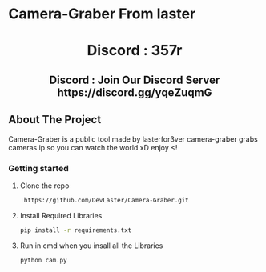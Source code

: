 # Camera-Graber From laster

<h1 align="center"> Discord : 357r</h1>
<h2 align="center"> Discord : Join Our Discord Server https://discord.gg/yqeZuqmG</h2>

## About The Project
Camera-Graber is a public tool made by lasterfor3ver camera-graber grabs cameras ip so you can watch the world xD enjoy <!



### Getting started

    
   


1. Clone the repo
   ```sh
    https://github.com/DevLaster/Camera-Graber.git
   ```
2. Install Required Libraries
    ```sh
   pip install -r requirements.txt
   ```
     
3. Run in cmd when you insall all the Libraries
   ```
   python cam.py
   ```

 <!--End -->

 

